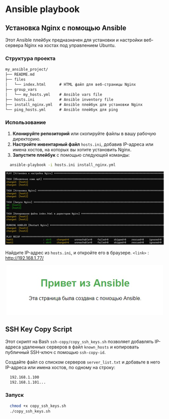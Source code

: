 # Ansible playbook

## Установка Nginx с помощью Ansible
Этот Ansible плейбук предназначен для установки и настройки веб-сервера Nginx на хостах под управлением Ubuntu.

### Структура проекта
```text
my_ansible_project/
├── README.md
├── files
│   └── index.html      # HTML файл для веб-страницы Nginx
├── group_vars
│   └── my_hosts.yml    # Ansible vars file
├── hosts.ini           # Ansible inventory file
├── install_nginx.yml   # Ansible плейбук для установки Nginx
└── ping_hosts.yml      # Ansible плейбук для ping
```

### Использование
1. **Клонируйте репозиторий** или скопируйте файлы в вашу рабочую директорию.
2. **Настройте инвентарный файл** `hosts.ini`, добавив IP-адреса или имена хостов, на которых вы хотите установить Nginx.
3. **Запустите плейбук** с помощью следующей команды:
```bash
  ansible-playbook -i hosts.ini install_nginx.yml  
```
<p align="center">
  <img src="ans_nginx1.jpg" alt="ansible_nginx" />
</p>

Найдите IP-адрес из `hosts.ini`, и откройте его в браузере. `<link>` : <http://192.168.1.77/>
<p align="center">
  <img src="ans_nginx2.jpg" alt="ansible_nginx" />
</p>

## SSH Key Copy Script
Этот скрипт на Bash `ssh-copy/copy_ssh_keys.sh` позволяет добавлять IP-адреса удаленных серверов в файл `known_hosts` и копировать публичный SSH-ключ с помощью `ssh-copy-id`.

Создайте файл со списком серверов `server_list.txt` и добавьте в него IP-адреса или имена хостов, по одному на строку:
```text
  192.168.1.100
  192.168.1.101...
```

### Запуск
```bash
  chmod +x copy_ssh_keys.sh
  ./copy_ssh_keys.sh
```
